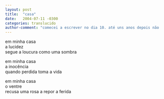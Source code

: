 ```yaml
---
layout: post
title:  "casa"
date:   2004-07-11 -0300
categories: translucido
author-comment: "comecei a escrever no dia 10. até uns anos depois não tinha título."
---
```


<!--more-->
em minha casa  
a lucidez  
segue a loucura como uma sombra  


em minha casa  
a inocência  
quando perdida toma a vida  


em minha casa  
o ventre  
recusa uma rosa a repor a ferida  
